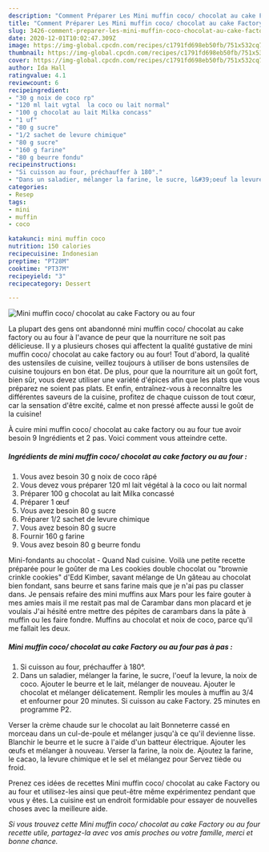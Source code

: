 ```yaml
---
description: "Comment Préparer Les Mini muffin coco/ chocolat au cake Factory ou au four"
title: "Comment Préparer Les Mini muffin coco/ chocolat au cake Factory ou au four"
slug: 3426-comment-preparer-les-mini-muffin-coco-chocolat-au-cake-factory-ou-au-four
date: 2020-12-01T10:02:47.309Z
image: https://img-global.cpcdn.com/recipes/c1791fd698eb50fb/751x532cq70/mini-muffin-coco-chocolat-au-cake-factory-ou-au-four-photo-principale-de-la-recette.jpg
thumbnail: https://img-global.cpcdn.com/recipes/c1791fd698eb50fb/751x532cq70/mini-muffin-coco-chocolat-au-cake-factory-ou-au-four-photo-principale-de-la-recette.jpg
cover: https://img-global.cpcdn.com/recipes/c1791fd698eb50fb/751x532cq70/mini-muffin-coco-chocolat-au-cake-factory-ou-au-four-photo-principale-de-la-recette.jpg
author: Ida Hall
ratingvalue: 4.1
reviewcount: 6
recipeingredient:
- "30 g noix de coco rp"
- "120 ml lait vgtal  la coco ou lait normal"
- "100 g chocolat au lait Milka concass"
- "1 uf"
- "80 g sucre"
- "1/2 sachet de levure chimique"
- "80 g sucre"
- "160 g farine"
- "80 g beurre fondu"
recipeinstructions:
- "Si cuisson au four, préchauffer à 180°."
- "Dans un saladier, mélanger la farine, le sucre, l&#39;oeuf la levure, la noix de coco. Ajouter le beurre et le lait, mélanger de nouveau. Ajouter le chocolat et mélanger délicatement. Remplir les moules à muffin au 3/4 et enfourner pour 20 minutes. Si cuisson au cake Factory. 25 minutes en programme P2."
categories:
- Resep
tags:
- mini
- muffin
- coco

katakunci: mini muffin coco 
nutrition: 150 calories
recipecuisine: Indonesian
preptime: "PT28M"
cooktime: "PT37M"
recipeyield: "3"
recipecategory: Dessert

---
```



![Mini muffin coco/ chocolat au cake Factory ou au four](https://img-global.cpcdn.com/recipes/c1791fd698eb50fb/751x532cq70/mini-muffin-coco-chocolat-au-cake-factory-ou-au-four-photo-principale-de-la-recette.jpg)

La plupart des gens ont abandonné mini muffin coco/ chocolat au cake factory ou au four à l'avance de peur que la nourriture ne soit pas délicieuse. Il y a plusieurs choses qui affectent la qualité gustative de mini muffin coco/ chocolat au cake factory ou au four! Tout d'abord, la qualité des ustensiles de cuisine, veillez toujours à utiliser de bons ustensiles de cuisine toujours en bon état. De plus, pour que la nourriture ait un goût fort, bien sûr, vous devez utiliser une variété d'épices afin que les plats que vous préparez ne soient pas plats. Et enfin, entraînez-vous à reconnaître les différentes saveurs de la cuisine, profitez de chaque cuisson de tout cœur, car la sensation d'être excité, calme et non pressé affecte aussi le goût de la cuisine!

<!--inarticleads1-->

À cuire mini muffin coco/ chocolat au cake factory ou au four tue avoir besoin 9 Ingrédients et 2 pas. Voici comment vous atteindre cette.

##### Ingrédients de mini muffin coco/ chocolat au cake factory ou au four :

1. Vous avez besoin 30 g noix de coco râpé
1. Vous devez vous préparer 120 ml lait végétal à la coco ou lait normal
1. Préparer 100 g chocolat au lait Milka concassé
1. Préparer 1 œuf
1. Vous avez besoin 80 g sucre
1. Préparer 1/2 sachet de levure chimique
1. Vous avez besoin 80 g sucre
1. Fournir 160 g farine
1. Vous avez besoin 80 g beurre fondu


Mini-fondants au chocolat - Quand Nad cuisine. Voilà une petite recette préparée pour le goûter de ma Les cookies double chocolat ou &#34;brownie crinkle cookies&#34; d&#39;Edd Kimber, savant mélange de Un gâteau au chocolat bien fondant, sans beurre et sans farine mais que je n&#39;ai pas pu classer dans. Je pensais refaire des mini muffins aux Mars pour les faire gouter à mes amies mais il me restait pas mal de Carambar dans mon placard et je voulais J&#39;ai hésité entre mettre des pépites de carambars dans la pâte à muffin ou les faire fondre. Muffins au chocolat et noix de coco, parce qu&#39;il me fallait les deux. 

<!--inarticleads2-->

##### Mini muffin coco/ chocolat au cake Factory ou au four pas à pas :

1. Si cuisson au four, préchauffer à 180°.
1. Dans un saladier, mélanger la farine, le sucre, l&#39;oeuf la levure, la noix de coco. Ajouter le beurre et le lait, mélanger de nouveau. Ajouter le chocolat et mélanger délicatement. Remplir les moules à muffin au 3/4 et enfourner pour 20 minutes. Si cuisson au cake Factory. 25 minutes en programme P2.


Verser la crème chaude sur le chocolat au lait Bonneterre cassé en morceau dans un cul-de-poule et mélanger jusqu&#39;à ce qu&#39;il devienne lisse. Blanchir le beurre et le sucre à l&#39;aide d&#39;un batteur électrique. Ajouter les œufs et mélanger à nouveau. Verser la farine, la noix de. Ajoutez la farine, le cacao, la levure chimique et le sel et mélangez pour Servez tiède ou froid. 

<!--inarticleads1-->

<p>
Prenez ces idées de recettes Mini muffin coco/ chocolat au cake Factory ou au four et utilisez-les ainsi que peut-être même expérimentez pendant que vous y êtes. La cuisine est un endroit formidable pour essayer de nouvelles choses avec la meilleure aide.
</p>

<p>
<i>Si vous trouvez cette Mini muffin coco/ chocolat au cake Factory ou au four recette utile, partagez-la avec vos amis proches ou votre famille, merci et bonne chance.</i>
</p>
